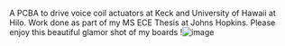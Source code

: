 A PCBA to drive voice coil actuators at Keck and University of Hawaii at Hilo.  Work done as part of my MS ECE Thesis at Johns Hopkins.  Please enjoy this beautiful glamor shot of my boards !![image](https://github.com/user-attachments/assets/8133756b-e647-4374-bb14-c81c20027575)
